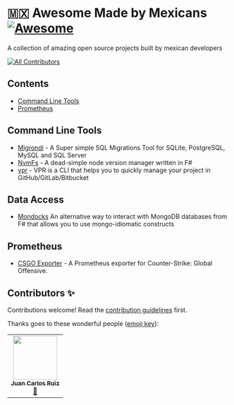 # :mexico: Awesome Made by Mexicans [![Awesome](https://awesome.re/badge.svg)](https://awesome.re)

A collection of amazing open source projects built by mexican developers

<!-- ALL-CONTRIBUTORS-BADGE:START - Do not remove or modify this section -->
[![All Contributors](https://img.shields.io/badge/all_contributors-1-orange.svg?style=flat-square)](#contributors-)
<!-- ALL-CONTRIBUTORS-BADGE:END -->

<!-- List start -->

## Contents

- [Command Line Tools](#command-line-tools)
- [Prometheus](#prometheus)

## Command Line Tools

- [Migrondi](https://github.com/AngelMunoz/Migrondi) - A Super simple SQL Migrations Tool for SQLite, PostgreSQL, MySQL and SQL Server
- [NvmFs](https://github.com/AngelMunoz/NvmFs) - A dead-simple node version manager written in F#
- [vpr](https://github.com/JuanCrg90/vpr) - VPR is a CLI that helps you to quickly manage your project in GitHub/GitLab/Bitbucket



## Data Access

- [Mondocks](https://github.com/AngelMunoz/Mondocks) An alternative way to interact with MongoDB databases from F# that allows you to use mongo-idiomatic constructs

## Prometheus

- [CSGO Exporter](https://github.com/kinduff/csgo_exporter) -  A Prometheus exporter for Counter-Strike: Global Offensive.

<!-- List end -->

## Contributors ✨

Contributions welcome! Read the [contribution guidelines](CONTRIBUTING.md) first.

Thanks goes to these wonderful people ([emoji key](https://allcontributors.org/docs/en/emoji-key)):

<!-- ALL-CONTRIBUTORS-LIST:START - Do not remove or modify this section -->
<!-- prettier-ignore-start -->
<!-- markdownlint-disable -->
<table>
  <tr>
    <td align="center"><a href="http://juancrg90.me/"><img src="https://avatars.githubusercontent.com/u/2718753?v=4?s=100" width="100px;" alt=""/><br /><sub><b>Juan Carlos Ruiz</b></sub></a><br /><a href="https://github.com/kinduff/awesome-made-by-mexicans/commits?author=JuanCrg90" title="Documentation">📖</a></td>
  </tr>
</table>

<!-- markdownlint-restore -->
<!-- prettier-ignore-end -->

<!-- ALL-CONTRIBUTORS-LIST:END -->
